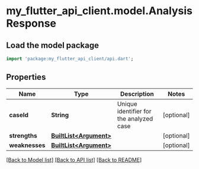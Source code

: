 # my_flutter_api_client.model.AnalysisResponse

## Load the model package
```dart
import 'package:my_flutter_api_client/api.dart';
```

## Properties
Name | Type | Description | Notes
------------ | ------------- | ------------- | -------------
**caseId** | **String** | Unique identifier for the analyzed case | [optional] 
**strengths** | [**BuiltList&lt;Argument&gt;**](Argument.md) |  | [optional] 
**weaknesses** | [**BuiltList&lt;Argument&gt;**](Argument.md) |  | [optional] 

[[Back to Model list]](../README.md#documentation-for-models) [[Back to API list]](../README.md#documentation-for-api-endpoints) [[Back to README]](../README.md)


